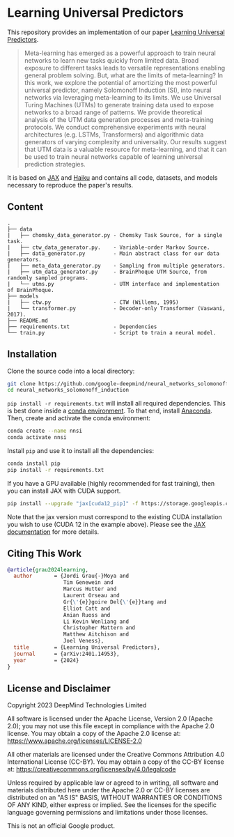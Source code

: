 # Learning Universal Predictors

This repository provides an implementation of our paper [Learning Universal Predictors](https://arxiv.org/abs/2401.14953).

> Meta-learning has emerged as a powerful approach to train neural networks to learn new tasks quickly from limited data.
Broad exposure to different tasks leads to versatile representations enabling general problem solving.
But, what are the limits of meta-learning?
In this work, we explore the potential of amortizing the most powerful universal predictor, namely Solomonoff Induction (SI), into neural networks via leveraging meta-learning to its limits.
We use Universal Turing Machines (UTMs) to generate training data used to expose networks to a broad range of patterns.
We provide theoretical analysis of the UTM data generation processes and meta-training protocols.
We conduct comprehensive experiments with neural architectures (e.g. LSTMs, Transformers) and algorithmic data generators of varying complexity and universality.
Our results suggest that UTM data is a valuable resource for meta-learning, and that it can be used to train neural networks capable of learning universal prediction strategies.

It is based on [JAX](https://jax.readthedocs.io) and [Haiku](https://dm-haiku.readthedocs.io) and contains all code, datasets, and models necessary to reproduce the paper's results.


## Content

```
.
├── data
|   ├── chomsky_data_generator.py - Chomsky Task Source, for a single task.
|   ├── ctw_data_generator.py.    - Variable-order Markov Source.
|   ├── data_generator.py         - Main abstract class for our data generators.
|   ├── meta_data_generator.py    - Sampling from multiple generators.
|   ├── utm_data_generator.py     - BrainPhoque UTM Source, from randomly sampled programs.
|   └── utms.py                   - UTM interface and implementation of BrainPhoque.
├── models
|   ├── ctw.py                    - CTW (Willems, 1995)
|   └── transformer.py            - Decoder-only Transformer (Vaswani, 2017).
├── README.md
├── requirements.txt              - Dependencies
└── train.py                      - Script to train a neural model.
```


## Installation

Clone the source code into a local directory:
```bash
git clone https://github.com/google-deepmind/neural_networks_solomonoff_induction.git
cd neural_networks_solomonoff_induction
```

`pip install -r requirements.txt` will install all required dependencies.
This is best done inside a [conda environment](https://www.anaconda.com/).
To that end, install [Anaconda](https://www.anaconda.com/download#downloads).
Then, create and activate the conda environment:
```bash
conda create --name nnsi
conda activate nnsi
```

Install `pip` and use it to install all the dependencies:
```bash
conda install pip
pip install -r requirements.txt
```

If you have a GPU available (highly recommended for fast training), then you can install JAX with CUDA support.
```bash
pip install --upgrade "jax[cuda12_pip]" -f https://storage.googleapis.com/jax-releases/jax_cuda_releases.html
```
Note that the jax version must correspond to the existing CUDA installation you wish to use (CUDA 12 in the example above).
Please see the [JAX documentation](https://github.com/google/jax#installation) for more details.


## Citing This Work

```bibtex
@article{grau2024learning,
  author       = {Jordi Grau{-}Moya and
                  Tim Genewein and
                  Marcus Hutter and
                  Laurent Orseau and
                  Gr{\'{e}}goire Del{\'{e}}tang and
                  Elliot Catt and
                  Anian Ruoss and
                  Li Kevin Wenliang and
                  Christopher Mattern and
                  Matthew Aitchison and
                  Joel Veness},
  title        = {Learning Universal Predictors},
  journal      = {arXiv:2401.14953},
  year         = {2024}
}
```


## License and Disclaimer

Copyright 2023 DeepMind Technologies Limited

All software is licensed under the Apache License, Version 2.0 (Apache 2.0);
you may not use this file except in compliance with the Apache 2.0 license.
You may obtain a copy of the Apache 2.0 license at:
https://www.apache.org/licenses/LICENSE-2.0

All other materials are licensed under the Creative Commons Attribution 4.0
International License (CC-BY). You may obtain a copy of the CC-BY license at:
https://creativecommons.org/licenses/by/4.0/legalcode

Unless required by applicable law or agreed to in writing, all software and
materials distributed here under the Apache 2.0 or CC-BY licenses are
distributed on an "AS IS" BASIS, WITHOUT WARRANTIES OR CONDITIONS OF ANY KIND,
either express or implied. See the licenses for the specific language governing
permissions and limitations under those licenses.

This is not an official Google product.
